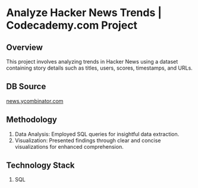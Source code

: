 <h1>Analyze Hacker News Trends | Codecademy.com Project </h1>

## Overview

This project involves analyzing trends in Hacker News using a dataset containing story details such as titles, users, scores, timestamps, and URLs.

## DB Source

[news.ycombinator.com](https://news.ycombinator.com/)

## Methodology

1. Data Analysis: Employed SQL queries for insightful data extraction.
2. Visualization: Presented findings through clear and concise visualizations for enhanced comprehension.

## Technology Stack

1. SQL
